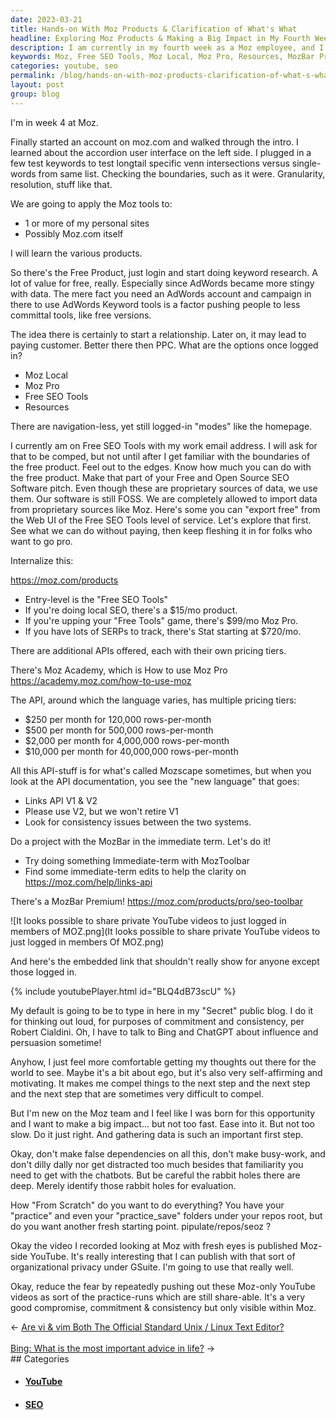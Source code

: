 ```yaml
---
date: 2023-03-21
title: Hands-on With Moz Products & Clarification of What's What
headline: Exploring Moz Products & Making a Big Impact in My Fourth Week at Moz
description: I am currently in my fourth week as a Moz employee, and I am learning about the various products they offer. I am using the Free SEO Tools to test the boundaries of the free product, exploring Moz Local, Moz Pro, Free SEO Tools, and Resources, as well as the MozBar Premium and the Links API V1 & V2. I am documenting my progress and thoughts on my public blog, and publishing videos on YouTube to reduce fear and create consistency.
keywords: Moz, Free SEO Tools, Moz Local, Moz Pro, Resources, MozBar Premium, Links API V1, Links API V2, YouTube, Fear, Consistency, Data, False Dependencies, Busy-Work, Practice, Practice_Save, Fresh Starting Point, Impact
categories: youtube, seo
permalink: /blog/hands-on-with-moz-products-clarification-of-what-s-what/
layout: post
group: blog
---
```



I'm in week 4 at Moz.

Finally started an account on moz.com and walked through the intro. I learned
about the accordion user interface on the left side. I plugged in a few test
keywords to test longtail specific venn intersections versus single-words from
same list. Checking the boundaries, such as it were. Granularity, resolution,
stuff like that.

We are going to apply the Moz tools to:

- 1 or more of my personal sites
- Possibly Moz.com itself

I will learn the various products.

So there's the Free Product, just login and start doing keyword research. A lot
of value for free, really. Especially since AdWords became more stingy with
data. The mere fact you need an AdWords account and campaign in there to use
AdWords Keyword tools is a factor pushing people to less committal tools, like
free versions.

The idea there is certainly to start a relationship. Later on, it may lead to
paying customer. Better there then PPC. What are the options once logged in?

- Moz Local
- Moz Pro
- Free SEO Tools
- Resources

There are navigation-less, yet still logged-in "modes" like the homepage.

I currently am on Free SEO Tools with my work email address. I will ask for
that to be comped, but not until after I get familiar with the boundaries of
the free product. Feel out to the edges. Know how much you can do with the free
product. Make that part of your Free and Open Source SEO Software pitch. Even
though these are proprietary sources of data, we use them. Our software is
still FOSS. We are completely allowed to import data from proprietary sources
like Moz. Here's some you can "export free" from the Web UI of the Free SEO
Tools level of service. Let's explore that first. See what we can do without
paying, then keep fleshing it in for folks who want to go pro.

Internalize this:

https://moz.com/products

- Entry-level is the "Free SEO Tools"
- If you're doing local SEO, there's a $15/mo product.
- If you're upping your "Free Tools" game, there's $99/mo Moz Pro.
- If you have lots of SERPs to track, there's Stat starting at $720/mo.

There are additional APIs offered, each with their own pricing tiers.

There's Moz Academy, which is How to use Moz Pro
https://academy.moz.com/how-to-use-moz

The API, around which the language varies, has multiple pricing tiers:

- $250 per month for 120,000 rows-per-month
- $500 per month for 500,000 rows-per-month
- $2,000 per month for 4,000,000 rows-per-month
- $10,000 per month for 40,000,000 rows-per-month

All this API-stuff is for what's called Mozscape sometimes, but when you look
at the API documentation, you see the "new language" that goes:

- Links API V1 & V2
- Please use V2, but we won't retire V1
- Look for consistency issues between the two systems.

Do a project with the MozBar in the immediate term. Let's do it!

- Try doing something Immediate-term with MozToolbar
- Find some immediate-term edits to help the clarity on https://moz.com/help/links-api

There's a MozBar Premium! https://moz.com/products/pro/seo-toolbar

![It looks possible to share private YouTube videos to just logged in members of MOZ.png](It looks possible to share private YouTube videos to just logged in members Of MOZ.png)

And here's the embedded link that shouldn't really show for anyone except those
logged in.

{% include youtubePlayer.html id="BLQ4dB73scU" %}

My default is going to be to type in here in my "Secret" public blog. I do it
for thinking out loud, for purposes of commitment and consistency, per Robert
Cialdini. Oh, I have to talk to Bing and ChatGPT about influence and persuasion
sometime!

Anyhow, I just feel more comfortable getting my thoughts out there for the
world to see. Maybe it's a bit about ego, but it's also very self-affirming and
motivating. It makes me compel things to the next step and the next step and
the next step that are sometimes very difficult to compel.

But I'm new on the Moz team and I feel like I was born for this opportunity and
I want to make a big impact... but not too fast. Ease into it. But not too
slow. Do it just right. And gathering data is such an important first step.

Okay, don't make false dependencies on all this, don't make busy-work, and
don't dilly dally nor get distracted too much besides that familiarity you need
to get with the chatbots. But be careful the rabbit holes there are deep.
Merely identify those rabbit holes for evaluation.

How "From Scratch" do you want to do everything? You have your "practice" and
even your "practice_save" folders under your repos root, but do you want
another fresh starting point. pipulate/repos/seoz ?

Okay the video I recorded looking at Moz with fresh eyes is published Moz-side
YouTube. It's really interesting that I can publish with that sort of
organizational privacy under GSuite. I'm going to use that really well.

Okay, reduce the fear by repeatedly pushing out these Moz-only YouTube videos
as sort of the practice-runs which are still share-able. It's a very good
compromise, commitment & consistency but only visible within Moz.


<div class="arrow-links"><div class="post-nav-prev"><span class="arrow">&larr;&nbsp;</span><a href="/blog/are-vi-vim-both-the-official-standard-unix-linux-text-editor/">Are vi & vim Both The Official Standard Unix / Linux Text Editor?</a></div> &nbsp; <div class="post-nav-next"><a href="/blog/bing-what-is-the-most-important-advice-in-life/">Bing: What is the most important advice in life?</a><span class="arrow">&nbsp;&rarr;</span></div></div>
## Categories

<ul>
<li><h4><a href='/youtube/'>YouTube</a></h4></li>
<li><h4><a href='/seo/'>SEO</a></h4></li></ul>